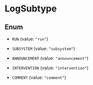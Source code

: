 

# LogSubtype

## Enum


* `RUN` (value: `"run"`)

* `SUBSYSTEM` (value: `"subsystem"`)

* `ANNOUNCEMENT` (value: `"announcement"`)

* `INTERVENTION` (value: `"intervention"`)

* `COMMENT` (value: `"comment"`)



